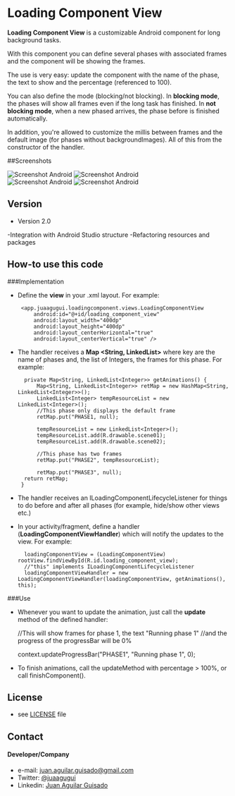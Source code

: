Loading Component View
======
**Loading Component View** is a customizable Android component for long background tasks.

With this component you can define several phases with associated frames and the component will be showing the frames.

The use is very easy: update the component with the name of the phase, the text to show and the percentage (referenced to 100).

You can also define the mode (blocking/not blocking). In **blocking mode**, the phases will show all frames even if the long task has finished. In **not blocking mode**, when a new phased arrives, the phase before is finished automatically.

In addition, you're allowed to customize the millis between frames and the default image (for phases without backgroundImages). All of this from the constructor of the handler.

##Screenshots

![Screenshot Android](https://github.com/juaagugui/LoadingComponentView/blob/master/art/screenShot1.png "screenshot1")
![Screenshot Android](https://github.com/juaagugui/LoadingComponentView/blob/master/art/screenShot2.png "screenshot2")  
![Screenshot Android](https://github.com/juaagugui/LoadingComponentView/blob/master/art/screenShot3.png "screenshot3")
![Screenshot Android](https://github.com/juaagugui/LoadingComponentView/blob/master/art/screenShot4.png "screenshot4")

## Version 
* Version 2.0

-Integration with Android Studio structure
-Refactoring resources and packages

## How-to use this code

###Implementation
 * Define the **view** in your .xml layout. For example:

		<app.juaagugui.loadingcomponent.views.LoadingComponentView
	        android:id="@+id/loading_component_view"
	        android:layout_width="400dp"
	        android:layout_height="400dp"
	        android:layout_centerHorizontal="true"
	        android:layout_centerVertical="true" />

* The handler receives a **Map <String, LinkedList<Integer>>** where key are the name of phases and, the list of Integers, the frames for this phase. For example:

		private Map<String, LinkedList<Integer>> getAnimations() {
			Map<String, LinkedList<Integer>> retMap = new HashMap<String, LinkedList<Integer>>();
			LinkedList<Integer> tempResourceList = new LinkedList<Integer>();
			//This phase only displays the default frame
			retMap.put("PHASE1, null);
	
			tempResourceList = new LinkedList<Integer>();
			tempResourceList.add(R.drawable.scene01);
			tempResourceList.add(R.drawable.scene02);
			
			//This phase has two frames
			retMap.put("PHASE2", tempResourceList);
	
			retMap.put("PHASE3", null);
		return retMap;
	   } 
* The handler receives an ILoadingComponentLifecycleListener for things to do before and after all phases (for example, hide/show other views etc.)

* In your activity/fragment, define a handler (**LoadingComponentViewHandler**) which will notify the updates to the view. For example:

		loadingComponentView = (LoadingComponentView) rootView.findViewById(R.id.loading_component_view);
		//"this" implements ILoadingComponentLifecycleListener
		loadingComponentViewHandler = new LoadingComponentViewHandler(loadingComponentView, getAnimations(), this);
		
###Use
* Whenever you want to update the animation, just call the **update** method of the defined handler:

	//This will show frames for phase 1, the text "Running phase 1" 
	//and the progress of the progressBar will be 0%
	
	context.updateProgressBar("PHASE1", "Running phase 1", 0); 

* To finish animations, call the updateMethod with percentage > 100%, or call finishComponent().

## License 
* see [LICENSE](https://github.com/juaagugui/LoadingComponentView/blob/master/LICENSE) file

## Contact
#### Developer/Company
* e-mail: juan.aguilar.guisado@gmail.com
* Twitter: [@juaagugui](https://twitter.com/juaagugui)
* Linkedin: [Juan Aguilar Guisado](http://es.linkedin.com/in/juanaguilarguisado)